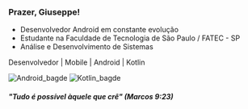 ### Prazer, Giuseppe!

- Desenvolvedor Android em constante evolução
- Estudante na Faculdade de Tecnologia de São Paulo / FATEC - SP
- Análise e Desenvolvimento de Sistemas

Desenvolvedor | Mobile | Android | Kotlin

![Android_bagde](https://img.shields.io/badge/Android-3DDC84?style=for-the-badge&logo=android&logoColor=white) ![Kotlin_bagde](https://img.shields.io/badge/Kotlin-0095D5?&style=for-the-badge&logo=kotlin&logoColor=white)

#### *"Tudo é possível àquele que crê" (Marcos 9:23)*
